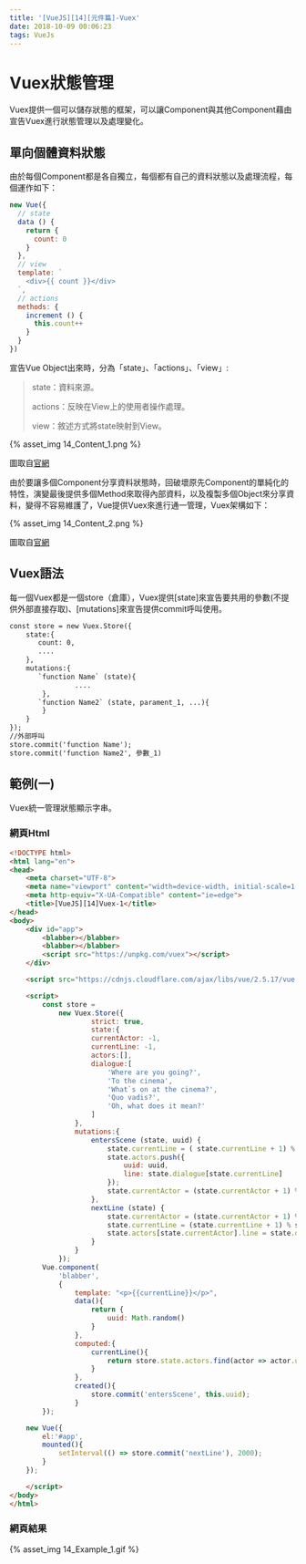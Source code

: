 ```yaml
---
title: '[VueJS][14][元件篇]-Vuex'
date: 2018-10-09 00:06:23
tags: VueJs
---
```


# Vuex狀態管理

Vuex提供一個可以儲存狀態的框架，可以讓Component與其他Component藉由宣告Vuex進行狀態管理以及處理變化。

<!--more-->

## 單向個體資料狀態
由於每個Component都是各自獨立，每個都有自己的資料狀態以及處理流程，每個運作如下：

~~~javascript
new Vue({
  // state
  data () {
    return {
      count: 0
    }
  },
  // view
  template: `
    <div>{{ count }}</div>
  `,
  // actions
  methods: {
    increment () {
      this.count++
    }
  }
})
~~~

宣告Vue Object出來時，分為「state」、「actions」、「view」:

>state：資料來源。
>
>actions：反映在View上的使用者操作處理。
>
>view：敘述方式將state映射到View。

{% asset_img 14_Content_1.png %}

圖取自[官網](https://vuex.vuejs.org/zh/)

由於要讓多個Component分享資料狀態時，回破壞原先Component的單純化的特性，演變最後提供多個Method來取得內部資料，以及複製多個Object來分享資料，變得不容易維護了，Vue提供Vuex來進行通一管理，Vuex架構如下：

{% asset_img 14_Content_2.png %}

圖取自[官網](https://vuex.vuejs.org/zh/)

## Vuex語法

每一個Vuex都是一個store（倉庫），Vuex提供[state]來宣告要共用的參數(不提供外部直接存取)、[mutations]來宣告提供commit呼叫使用。

~~~html
const store = new Vuex.Store({
    state:{
       count: 0,
       ....
    },
    mutations:{
       `function Name` (state){
                ....
        },
       `function Name2` (state, parament_1, ...){
        }    
    }
});
//外部呼叫
store.commit('function Name');
store.commit('function Name2', 參數_1)
~~~

## 範例(一)

Vuex統一管理狀態顯示字串。

### 網頁Html
~~~html
<!DOCTYPE html>
<html lang="en">
<head>
    <meta charset="UTF-8">
    <meta name="viewport" content="width=device-width, initial-scale=1.0">
    <meta http-equiv="X-UA-Compatible" content="ie=edge">
    <title>[VueJS][14]Vuex-1</title>
</head>
<body>
    <div id="app">
        <blabber></blabber>
        <blabber></blabber>
        <script src="https://unpkg.com/vuex"></script>
    </div>

    <script src="https://cdnjs.cloudflare.com/ajax/libs/vue/2.5.17/vue.js"></script>

    <script>
        const store = 
            new Vuex.Store({
                    strict: true,
                    state:{
                    currentActor: -1,
                    currentLine: -1,
                    actors:[],
                    dialogue:[
                        'Where are you going?',
                        'To the cinema',
                        'What`s on at the cinema?',
                        'Quo vadis?',
                        'Oh, what does it mean?'
                    ]
                },
                mutations:{
                    entersScene (state, uuid) {
                        state.currentLine = ( state.currentLine + 1) % state.dialogue.length;
                        state.actors.push({
                            uuid: uuid,
                            line: state.dialogue[state.currentLine]
                        });
                        state.currentActor = (state.currentActor + 1) % state.actors.length;
                    },
                    nextLine (state) {
                        state.currentActor = (state.currentActor + 1) % state.actors.length;
                        state.currentLine = (state.currentLine + 1) % state.dialogue.length;
                        state.actors[state.currentActor].line = state.dialogue[state.currentLine];
                    }
                }
            });
        Vue.component(
            'blabber',
            {
                template: "<p>{{currentLine}}</p>",
                data(){
                    return {
                        uuid: Math.random()
                    }
                },
                computed:{
                    currentLine(){
                        return store.state.actors.find(actor => actor.uuid === this.uuid).line;
                    }
                },
                created(){
                    store.commit('entersScene', this.uuid);
                }
        });

    new Vue({
        el:'#app',
        mounted(){
            setInterval(() => store.commit('nextLine'), 2000);
        }
    });

    </script>
</body>
</html>
~~~

### 網頁結果
{% asset_img 14_Example_1.gif %}